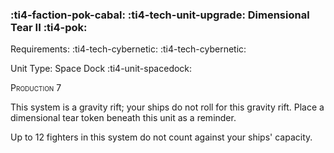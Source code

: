 ### :ti4-faction-pok-cabal: :ti4-tech-unit-upgrade: **Dimensional Tear II** :ti4-pok:

Requirements: :ti4-tech-cybernetic: :ti4-tech-cybernetic:

Unit Type: Space Dock :ti4-unit-spacedock:

<span style="font-variant:small-caps;">Production 7</span>

This system is a gravity rift; your ships do not roll for this gravity rift.
Place a dimensional tear token beneath this unit as a reminder.

Up to 12 fighters in this system do not count against your ships' capacity.
